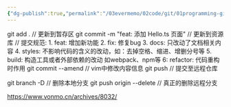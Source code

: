 ```yaml
---
{"dg-publish":true,"permalink":"/03evermemo/02code/git/01programming-git-commit-message/"}
---
```



  git add . // 更新到暂存区
  git commit -m "feat: 添加 Hello.ts 页面" // 更新到资源库
    // 提交规范:
    1. feat: 增加新功能
    2. fix: 修复bug
    3. docs: 只改动了文档相关内容
    4. styles: 不影响代码的含义的改动，如：去掉空格、缩进、增删分号等
    5. build: 构造工具或者外部依赖的改动 如webpack、npm等
    6: refactor: 代码重构时作用
  git commit --amend // vim中修改内容信息
  git push // 提交至远程仓库

  git branch -D <BranchName> // 删除本地分支
    git push origin --delete <BranchName>  // 真正的删除远程分支



https://www.vonmo.cn/archives/8032/


